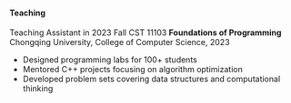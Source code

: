#### Teaching
Teaching Assistant in 2023 Fall
CST 11103 **Foundations of Programming**  Chongqing University, College of Computer Science, 2023
- Designed programming labs for 100+ students  
- Mentored C++ projects focusing on algorithm optimization  
- Developed problem sets covering data structures and computational thinking